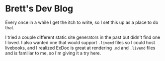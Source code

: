 # Brett's Dev Blog

Every once in a while I get the itch to write, so I set this up as a place to do that.

I tried a couple different static site generators in the past but didn't find one I loved. I also wanted one that would support `.livemd` files so I could host livebooks, and I realized ExDoc is great at rendering `.md` and `.livemd` files and is familiar to me, so I'm giving it a try here.
